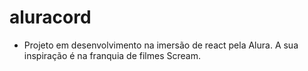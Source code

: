 # aluracord

- Projeto em desenvolvimento na imersão de react pela Alura. A sua inspiração é na franquia de filmes Scream. 
